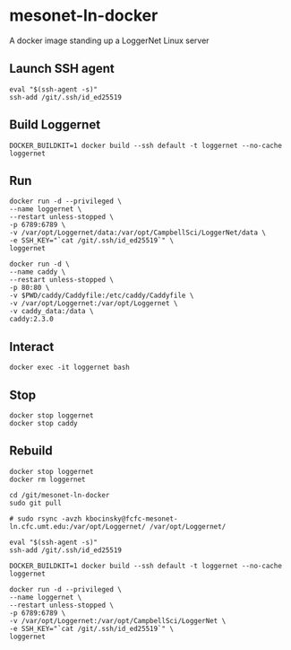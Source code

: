 # mesonet-ln-docker
A docker image standing up a LoggerNet Linux server

## Launch SSH agent
```
eval "$(ssh-agent -s)"
ssh-add /git/.ssh/id_ed25519
```

## Build Loggernet
```
DOCKER_BUILDKIT=1 docker build --ssh default -t loggernet --no-cache loggernet
```

## Run
```
docker run -d --privileged \
--name loggernet \
--restart unless-stopped \
-p 6789:6789 \
-v /var/opt/Loggernet/data:/var/opt/CampbellSci/LoggerNet/data \
-e SSH_KEY="`cat /git/.ssh/id_ed25519`" \
loggernet

docker run -d \
--name caddy \
--restart unless-stopped \
-p 80:80 \
-v $PWD/caddy/Caddyfile:/etc/caddy/Caddyfile \
-v /var/opt/Loggernet:/var/opt/Loggernet \
-v caddy_data:/data \
caddy:2.3.0
```

## Interact
```
docker exec -it loggernet bash

```

## Stop
```
docker stop loggernet
docker stop caddy
```

## Rebuild
```
docker stop loggernet
docker rm loggernet

cd /git/mesonet-ln-docker
sudo git pull

# sudo rsync -avzh kbocinsky@fcfc-mesonet-ln.cfc.umt.edu:/var/opt/Loggernet/ /var/opt/Loggernet/

eval "$(ssh-agent -s)"
ssh-add /git/.ssh/id_ed25519

DOCKER_BUILDKIT=1 docker build --ssh default -t loggernet --no-cache loggernet

docker run -d --privileged \
--name loggernet \
--restart unless-stopped \
-p 6789:6789 \
-v /var/opt/Loggernet:/var/opt/CampbellSci/LoggerNet \
-e SSH_KEY="`cat /git/.ssh/id_ed25519`" \
loggernet

```
